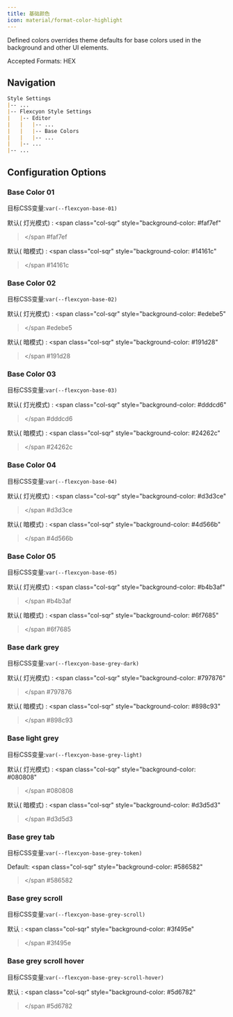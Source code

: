 ```yaml
---
title: 基础颜色
icon: material/format-color-highlight
---
```


Defined colors overrides theme defaults for base colors used in the background 
and other UI elements.

Accepted Formats: HEX

## Navigation

```md
Style Settings
|-- ...
|-- Flexcyon Style Settings
|   |-- Editor
|   |   |-- ...
|   |   |-- Base Colors
|   |   |-- ...
|   |-- ...
|-- ...
```

## Configuration Options

### Base Color 01

目标CSS变量:`var(--flexcyon-base-01)`

默认( 灯光模式) :
<span class="col-sqr" style="background-color: #faf7ef"
></span
>  #faf7ef

默认( 暗模式) :
<span class="col-sqr" style="background-color: #14161c"
></span
> #14161c

### Base Color 02

目标CSS变量:`var(--flexcyon-base-02)`

默认( 灯光模式) :
<span class="col-sqr" style="background-color: #edebe5"
></span
> #edebe5

默认( 暗模式) :
<span class="col-sqr" style="background-color: #191d28"
></span
> #191d28

### Base Color 03

目标CSS变量:`var(--flexcyon-base-03)`

默认( 灯光模式) :
<span class="col-sqr" style="background-color: #dddcd6"
></span
> #dddcd6

默认( 暗模式) :
<span class="col-sqr" style="background-color: #24262c"
></span
> #24262c

### Base Color 04

目标CSS变量:`var(--flexcyon-base-04)`

默认( 灯光模式) :
<span class="col-sqr" style="background-color: #d3d3ce"
></span
> #d3d3ce

默认( 暗模式) :
<span class="col-sqr" style="background-color: #4d566b"
></span
> #4d566b

### Base Color 05

目标CSS变量:`var(--flexcyon-base-05)`

默认( 灯光模式) :
<span class="col-sqr" style="background-color: #b4b3af"
></span
> #b4b3af

默认( 暗模式) :
<span class="col-sqr" style="background-color: #6f7685"
></span
> #6f7685

### Base dark grey

目标CSS变量:`var(--flexcyon-base-grey-dark)`

默认( 灯光模式) :
<span class="col-sqr" style="background-color: #797876"
></span
> #797876

默认( 暗模式) :
<span class="col-sqr" style="background-color: #898c93"
></span
> #898c93

### Base light grey

目标CSS变量:`var(--flexcyon-base-grey-light)`

默认( 灯光模式) :
<span class="col-sqr" style="background-color: #080808"
></span
> #080808

默认( 暗模式) :
<span class="col-sqr" style="background-color: #d3d5d3"
></span
> #d3d5d3

### Base grey tab

目标CSS变量:`var(--flexcyon-base-grey-token)`

Default:
<span class="col-sqr" style="background-color: #586582"
></span
> #586582

### Base grey scroll 

目标CSS变量:`var(--flexcyon-base-grey-scroll)`

默认 :
<span class="col-sqr" style="background-color: #3f495e"
></span
> #3f495e

### Base grey scroll hover

目标CSS变量:`var(--flexcyon-base-grey-scroll-hover)`

默认 :
<span class="col-sqr" style="background-color: #5d6782"
></span
> #5d6782

